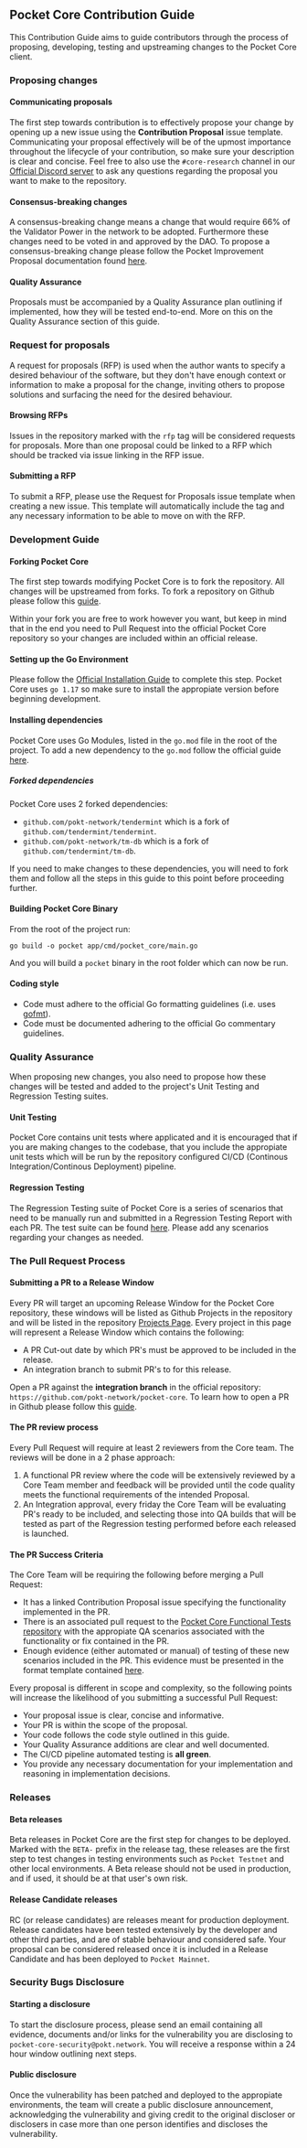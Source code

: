 ## Pocket Core Contribution Guide

This Contribution Guide aims to guide contributors through the process of proposing, developing, testing and upstreaming changes to the Pocket Core client.

### Proposing changes

#### Communicating proposals

The first step towards contribution is to effectively propose your change by opening up a new issue using the **Contribution Proposal** issue template. Communicating your proposal effectively will be of the upmost importance throughout the lifecycle of your contribution, so make sure your description is clear and concise. Feel free to also use the `#core-research` channel in our [Official Discord server](https://bit.ly/POKTARCADEdscrd) to ask any questions regarding the proposal you want to make to the repository.

#### Consensus-breaking changes

A consensus-breaking change means a change that would require 66% of the Validator Power in the network to be adopted. Furthermore these changes need to be voted in and approved by the DAO. To propose a consensus-breaking change please follow the Pocket Improvement Proposal documentation found [here](https://docs.pokt.network/home/paths/governor/submit-a-proposal/pip-pocket-improvement-proposal).

#### Quality Assurance

Proposals must be accompanied by a Quality Assurance plan outlining if implemented, how they will be tested end-to-end. More on this on the Quality Assurance section of this guide.

### Request for proposals

A request for proposals (RFP) is used when the author wants to specify a desired behaviour of the software, but they don't have enough context or information to make a proposal for the change, inviting others to propose solutions and surfacing the need for the desired behaviour.

#### Browsing RFPs

Issues in the repository marked with the `rfp` tag will be considered requests for proposals. More than one proposal could be linked to a RFP which should be tracked via issue linking in the RFP issue.

#### Submitting a RFP

To submit a RFP, please use the Request for Proposals issue template when creating a new issue. This template will automatically include the tag and any necessary information to be able to move on with the RFP.

### Development Guide

#### Forking Pocket Core

The first step towards modifying Pocket Core is to fork the repository. All changes will be upstreamed from forks. To fork a repository on Github please follow this [guide](https://docs.github.com/en/get-started/quickstart/fork-a-repo).

Within your fork you are free to work however you want, but keep in mind that in the end you need to Pull Request into the official Pocket Core repository so your changes are included within an official release.

#### Setting up the Go Environment

Please follow the [Official Installation Guide](https://go.dev/doc/install) to complete this step. Pocket Core uses `go 1.17` so make sure to install the appropiate version before beginning development.

#### Installing dependencies

Pocket Core uses Go Modules, listed in the `go.mod` file in the root of the project. To add a new dependency to the `go.mod` follow the official guide [here](https://pkg.go.dev/cmd/go#hdr-Add_dependencies_to_current_module_and_install_them).

##### Forked dependencies

Pocket Core uses 2 forked dependencies:

- `github.com/pokt-network/tendermint` which is a fork of `github.com/tendermint/tendermint`.
- `github.com/pokt-network/tm-db` which is a fork of `github.com/tendermint/tm-db`.

If you need to make changes to these dependencies, you will need to fork them and follow all the steps in this guide to this point before proceeding further.

#### Building Pocket Core Binary

From the root of the project run:

`go build -o pocket app/cmd/pocket_core/main.go`

And you will build a `pocket` binary in the root folder which can now be run.

#### Coding style

- Code must adhere to the official Go formatting guidelines (i.e. uses [gofmt](https://golang.org/cmd/gofmt)).
- Code must be documented adhering to the official Go commentary guidelines.

### Quality Assurance

When proposing new changes, you also need to propose how these changes will be tested and added to the project's Unit Testing and Regression Testing suites.

#### Unit Testing

Pocket Core contains unit tests where applicated and it is encouraged that if you are making changes to the codebase, that you include the appropiate unit tests which will be run by the repository configured CI/CD (Continous Integration/Continous Deployment) pipeline.

#### Regression Testing

The Regression Testing suite of Pocket Core is a series of scenarios that need to be manually run and submitted in a Regression Testing Report with each PR. The test suite can be found [here](./doc/qa/regression). Please add any scenarios regarding your changes as needed.

### The Pull Request Process

#### Submitting a PR to a Release Window

Every PR will target an upcoming Release Window for the Pocket Core repository, these windows will be listed as Github Projects in the repository and will be listed in the repository [Projects Page](https://github.com/pokt-network/pocket-core/projects?type=classic). Every project in this page will represent a Release Window which contains the following:

- A PR Cut-out date by which PR's must be approved to be included in the release.
- An integration branch to submit PR's to for this release.

Open a PR against the **integration branch** in the official repository: `https://github.com/pokt-network/pocket-core`. To learn how to open a PR in Github please follow this [guide](https://docs.github.com/en/pull-requests/collaborating-with-pull-requests/proposing-changes-to-your-work-with-pull-requests/creating-a-pull-request-from-a-fork).

#### The PR review process

Every Pull Request will require at least 2 reviewers from the Core team. The reviews will be done in a 2 phase approach:

1. A functional PR review where the code will be extensively reviewed by a Core Team member and feedback will be provided until the code quality meets the functional requirements of the intended Proposal.
2. An Integration approval, every friday the Core Team will be evaluating PR's ready to be included, and selecting those into QA builds that will be tested as part of the Regression testing performed before each released is launched.

#### The PR Success Criteria

The Core Team will be requiring the following before merging a Pull Request:

- It has a linked Contribution Proposal issue specifying the functionality implemented in the PR.
- There is an associated pull request to the [Pocket Core Functional Tests repository](https://github.com/pokt-network/pocket-core-func-tests) with the appropiate QA scenarios associated with the functionality or fix contained in the PR.
- Enough evidence (either automated or manual) of testing of these new scenarios included in the PR. This evidence must be presented in the format template contained [here](https://github.com/pokt-network/pocket-core/tree/staging/doc/qa/regression).

Every proposal is different in scope and complexity, so the following points will increase the likelihood of you submitting a successful Pull Request:

- Your proposal issue is clear, concise and informative.
- Your PR is within the scope of the proposal.
- Your code follows the code style outlined in this guide.
- Your Quality Assurance additions are clear and well documented.
- The CI/CD pipeline automated testing is **all green**.
- You provide any necessary documentation for your implementation and reasoning in implementation decisions.

### Releases

#### Beta releases

Beta releases in Pocket Core are the first step for changes to be deployed. Marked with the `BETA-` prefix in the release tag, these releases are the first step to test changes in testing environments such as `Pocket Testnet` and other local environments. A Beta release should not be used in production, and if used, it should be at that user's own risk.

#### Release Candidate releases

RC (or release candidates) are releases meant for production deployment. Release candidates have been tested extensively by the developer and other third parties, and are of stable behaviour and considered safe. Your proposal can be considered released once it is included in a Release Candidate and has been deployed to `Pocket Mainnet`.

### Security Bugs Disclosure

#### Starting a disclosure

To start the disclosure process, please send an email containing all evidence, documents and/or links for the vulnerability you are disclosing to `pocket-core-security@pokt.network`. You will receive a response within a 24 hour window outlining next steps.

#### Public disclosure

Once the vulnerability has been patched and deployed to the appropiate environments, the team will create a public disclosure announcement, acknowledging the vulnerability and giving credit to the original discloser or disclosers in case more than one person identifies and discloses the vulnerability.

